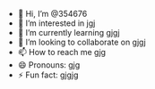 - 👋 Hi, I’m @354676
- 👀 I’m interested in jgj
- 🌱 I’m currently learning gjgj
- 💞️ I’m looking to collaborate on gjgj
- 📫 How to reach me gjg
- 😄 Pronouns: gjg
- ⚡ Fun fact: gjgjg

<!---
354676/354676 is a ✨ special ✨ repository because its `README.md` (this file) appears on your GitHub profile.
You can click the Preview link to take a look at your changes.
--->
